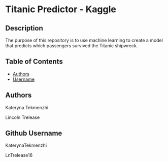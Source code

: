 # Titanic Predictor - Kaggle

## Description
  The purpose of this repository is to use machine learning to create a model that predicts which passengers survived the Titanic shipwreck.

  ## Table of Contents
  * [Authors](#authors)
  * [Username](#username)

  ## Authors
  Kateryna Tekmenzhi

  Lincoln Trelease
  
  ## Github Username
  KaterynaTekmenzhi
  
  LnTrelease16
  
